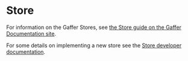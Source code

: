 # Store

For information on the Gaffer Stores, see [the Store guide on the Gaffer Documentation site](https://gchq.github.io/gaffer-doc/latest/reference/stores-guide/stores/).

For some details on implementing a new store see the [Store developer documentation](https://gchq.github.io/gaffer-doc/latest/dev/store-dev/).